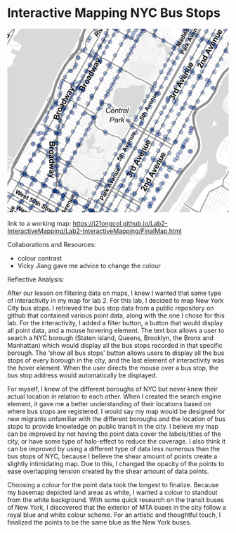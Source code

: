 # Interactive Mapping NYC Bus Stops

![](CentralPark.PNG)

link to a working map: https://j21ongcol.github.io/Lab2-InteractiveMapping/Lab2-InteractiveMapping/FinalMap.html

Collaborations and Resources:
- colour contrast
- Vicky Jiang gave me advice to change the colour

Reflective Analysis:

After our lesson on filtering data on maps, I knew I wanted that same type of interactivity in my map for lab 2. For this lab, I decided to map New York City bus stops. I retrieved the bus stop data from a public repository on github that contained various point data, along with the one I chose for this lab. For the interactivity, I added a filter button, a button that would display all point data, and a mouse hovering element. The text box allows a user to search a NYC borough (Staten island, Queens, Brooklyn, the Bronx and Manhattan) which would display all the bus stops recorded in that specific borough. The ‘show all bus stops’ button allows users to display all the bus stops of every borough in the city, and the last element of interactivity was the hover element. When the user directs the mouse over a bus stop, the bus stop address would automatically be displayed. 

For myself, I knew of the different boroughs of NYC but never knew their actual location in relation to each other. When I created the search engine element, it gave me a better understanding of their locations based on where bus stops are registered. I would say my map would be designed for new migrants unfamiliar with the different boroughs and the location of bus stops to provide knowledge on public transit in the city. I believe my map can be improved by not having the point data cover the labels/titles of the city, or have some type of halo-effect to reduce the coverage. I also think it can be improved by using a different type of data less numerous than the bus stops of NYC, because I believe the shear amount of points create a slightly intimidating map. Due to this, I changed the opacity of the points to ease overlapping tension created by the shear amount of data points. 

Choosing a colour for the point data took the longest to finalize.  Because my basemap depicted land areas as white, I wanted a colour to standout from the white background. With some quick research on the transit buses of New York, I discovered that the exterior of MTA buses in the city follow a royal blue and white colour scheme. For an artistic and thoughtful touch, I finalized the points to be the same blue as the New York buses. 

